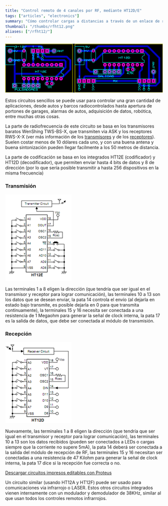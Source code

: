 ```yaml
---
title: "Control remoto de 4 canales por RF, mediante HT12D/E"
tags: ["articles", "electronics"]
summary: "Cómo controlar cargas a distancias a través de un enlace de radiofrecuencia, usando módulos y ciruitos integrados de bajo costo."
thumbnail: "/thumbs/rfht12.png"
aliases: ["/rfht12/"]
---
```

	
![Transmisor y Receptor RF 4 canales](/images/controlrf_lyt.png)

Estos circuitos sencillos se puede usar para controlar una gran cantidad de aplicaciones, desde autos y barcos radiocontrolados hasta apertura de portones de garages, alarmas de autos, adquisición de datos, robótica, entre muchas otras cosas.

La parte de radiofrecuencia de este circuito se basa en los transmisores baratos WenShing TWS-BS-X, que transmiten via ASK y los receptores RWS-X-X (ver más información de los [transmisores](http://www.wenshing.com.tw/Products/RF_Module/ASK_RF_Transmitter_Module/) y de los [receptores](http://www.wenshing.com.tw/Products/RF_Module/ASK_RF_Receiver_Module/)). Suelen costar menos de 10 dólares cada uno, y con una buena antena y buena sintonización pueden llegar facilmente a los 50 metros de distancia.

La parte de codificación se basa en los integrados HT12E (codificador) y HT12D (decodificador), que permiten enviar hasta 4 bits de datos y 8 de dirección (por lo que sería posible transmitir a hasta 256 dispositivos en la misma frecuencia)

### Transmisión
![Diagrama conexión HT12E codificador para RF](/images/ht12e.png)

Las terminales 1 a 8 eligen la dirección (que tendría que ser igual en el transmisor y receptor para lograr comunicación), las terminales 10 a 13 son los datos que se desean enviar, la pata 14 controla el envío (al dejarla en estado bajo transmite, es posible dejarla en 0 para que transmita continuamente), la terminales 15 y 16 necesita ser conectada a una resistencia de 1 Megaohm para generar la señal de clock interna, la pata 17 es la salida de datos, que debe ser conectada al módulo de transmisión.

### Recepción
![Diagrama conexión HT12D decodificador para RF](/images/ht12d.png)

Nuevamente, las terminales 1 a 8 eligen la dirección (que tendría que ser igual en el transmisor y receptor para lograr comunicación), las terminales 10 a 13 son los datos recibidos (pueden ser conectados a LEDs o cargas siempre que la corriente no supere 5mA), la pata 14 deberá ser conectada a la salida del módulo de recepción de RF, las terminales 15 y 16 necesitan ser conectadas a una resistencia de 47 Kilohm para generar la señal de clock interna, la pata 17 dice si la recepción fue correcta o no.

[Descargar circuitos impresos editables con Proteus](/downloads/controlrf.zip)

Un circuito similar (usando HT12A y HT12F) puede ser usado para comunicaciones via infrarrojo o LASER. Estos otros circuitos integrados vienen internamente con un modulador y demodulador de 38KHz, similar al que usan todos los controles remotos infrarrojos. 
